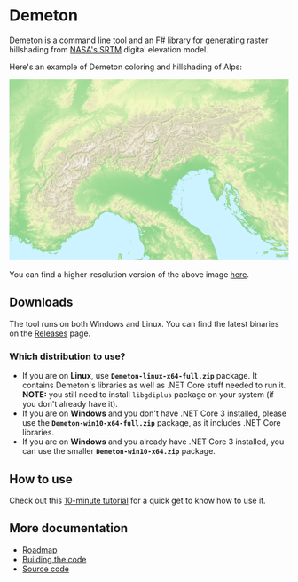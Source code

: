 # Demeton

Demeton is a command line tool and an F# library for generating raster hillshading from [NASA's SRTM](https://en.wikipedia.org/wiki/Shuttle_Radar_Topography_Mission) digital elevation model.

Here's an example of Demeton coloring and hillshading of Alps:

![Alps - elevation colored and hillshaded](docs/images/Alps-elecolor-igor-small.png)

You can find a higher-resolution version of the above image [here](docs/images/Alps-elecolor-igor-big.png).

## Downloads

The tool runs on both Windows and Linux. You can find the latest binaries on the [Releases](https://github.com/breki/demeton/releases/latest) page. 

### Which distribution to use?
- If you are on **Linux**, use **`Demeton-linux-x64-full.zip`** package. It contains Demeton's libraries as well as .NET Core stuff needed to run it. **NOTE:** you still need to install `libgdiplus` package on your system (if you don't already have it).
- If you are on **Windows** and you don't have .NET Core 3 installed, please use the **`Demeton-win10-x64-full.zip`** package, as it includes .NET Core libraries.
- If you are on **Windows** and you already have .NET Core 3 installed, you can use the smaller **`Demeton-win10-x64.zip`** package.

## How to use

Check out this [10-minute tutorial](docs/10MinTutorial.md) for a quick get to know how to use it.

## More documentation
- [Roadmap](docs/Roadmap.md)
- [Building the code](docs/Building.md)
- [Source code ](docs/Architecture.md)
